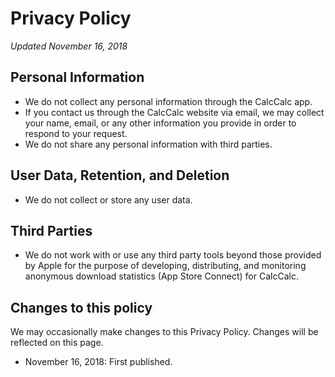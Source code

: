 # Privacy Policy

*Updated November 16, 2018*

## Personal Information

* We do not collect any personal information through the CalcCalc app.
* If you contact us through the CalcCalc website via email, we may collect your name, email, or any other information you provide in order to respond to your request. 
* We do not share any personal information with third parties. 

## User Data, Retention, and Deletion

* We do not collect or store any user data.

## Third Parties

* We do not work with or use any third party tools beyond those provided by Apple for the purpose of developing, distributing, and monitoring anonymous download statistics (App Store Connect) for CalcCalc.

## Changes to this policy

We may occasionally make changes to this Privacy Policy. Changes will be reflected on this page.

* November 16, 2018: First published.